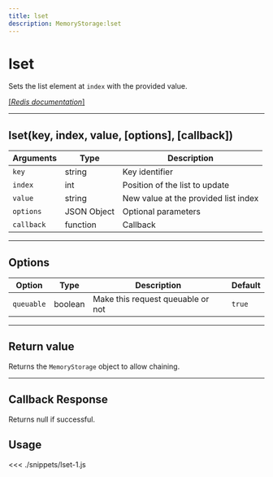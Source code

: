```yaml
---
title: lset
description: MemoryStorage:lset
---
```


# lset

Sets the list element at `index` with the provided value.

[[_Redis documentation_]](https://redis.io/commands/lset)

---

## lset(key, index, value, [options], [callback])

| Arguments  | Type        | Description                          |
| ---------- | ----------- | ------------------------------------ |
| `key`      | string      | Key identifier                       |
| `index`    | int         | Position of the list to update       |
| `value`    | string      | New value at the provided list index |
| `options`  | JSON Object | Optional parameters                  |
| `callback` | function    | Callback                             |

---

## Options

| Option     | Type    | Description                       | Default |
| ---------- | ------- | --------------------------------- | ------- |
| `queuable` | boolean | Make this request queuable or not | `true`  |

---

## Return value

Returns the `MemoryStorage` object to allow chaining.

---

## Callback Response

Returns null if successful.

## Usage

<<< ./snippets/lset-1.js
